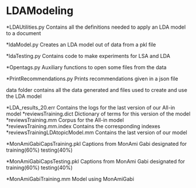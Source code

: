# LDAModeling

*LDAUtilities.py
Contains all the definitions needed to apply an LDA model to a document

*ldaModel.py
Creates an LDA model out of data from a pkl file

*ldaTesting.py
Contains code to make experiments for LSA and LDA

*Opentags.py
Auxiliary functions to open some files from the data

*PrintRecommendations.py
Prints recommendations given in a json file


data folder contains all the data generated and files used to create and use the LDA model

*LDA_results_20.err
Contains the logs for the last version of our All-in model
*reviewsTraining.dict
Dictionary of terms for this version of the model
*reviewsTraining.mm
Corpus for the All-in model
*reviewsTraining.mm.index
Contains the corresponding indexes
*reviewsTrainingLDAtopicModel.mm
Contains the last version of our model

*MonAmiGabiCapsTraining.pkl
Captions from MonAmi Gabi designated for training(60%) testing(40%)

*MonAmiGabiCapsTesting.pkl
Captions from MonAmi Gabi designated for training(60%) testing(40%)

*MonAmiGabiTraining.mm
Model using MonAmiGabi
